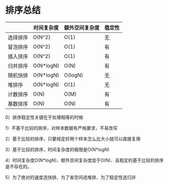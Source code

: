 # 排序总结

|      | 时间复杂度     | 额外空间复杂度 | 稳定性 |
|------|-----------|---------|-----|
| 选择排序 | O(N^2)    | O(1)    | 无   |
| 冒泡排序 | O(N^2)    | O(1)    | 有   |
| 插入排序 | O(N^2)    | O(1)    | 有   |
| 归并排序 | O(N*logN) | O(N)    | 有   |
| 随机快排 | O(N*logN) | O(logN) | 无   |
| 堆排序  | O(N*logN) | O(1)    | 无   |
| 计数排序 | O(N)      | O(M)    | 有   |
| 基数排序 | O(N)      | O(N)    | 有   |

0）排序稳定性关键在于处理相等的时候

1）不基于比较的排序，对样本数据有严格要求，不易改写

2）基于比较的排序，只要规定好两个样本怎么比大小就可以直接复用

3）基于比较的排序，时间复杂度的极限是O(N*logN)

4）时间复杂度O(N*logN)、额外空间复杂度低于O(N)、且稳定的基于比较的排序是不存在的。

5）为了绝对的速度选快排、为了省空间选堆排、为了稳定性选归并
